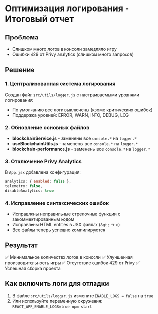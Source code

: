 # Оптимизация логирования - Итоговый отчет

## Проблема
- Слишком много логов в консоли замедляло игру
- Ошибки 429 от Privy analytics (слишком много запросов)

## Решение

### 1. Централизованная система логирования
Создан файл `src/utils/logger.js` с настраиваемыми уровнями логирования:
- По умолчанию все логи выключены (кроме критических ошибок)
- Поддержка уровней: ERROR, WARN, INFO, DEBUG, LOG

### 2. Обновление основных файлов
- **blockchainService.js** - заменены все `console.*` на `logger.*`
- **useBlockchainUtils.js** - заменены все `console.*` на `logger.*`
- **blockchain-performance.js** - заменены все `console.*` на `logger.*`

### 3. Отключение Privy Analytics
В `App.jsx` добавлена конфигурация:
```javascript
analytics: { enabled: false },
telemetry: false,
disableAnalytics: true
```

### 4. Исправление синтаксических ошибок
- Исправлены неправильные стрелочные функции с закомментированным кодом
- Исправлены HTML entities в JSX файлах (`&gt;` → `>`)
- Все файлы теперь успешно компилируются

## Результат
✅ Минимальное количество логов в консоли
✅ Улучшенная производительность игры
✅ Отсутствие ошибок 429 от Privy
✅ Успешная сборка проекта

## Как включить логи для отладки
1. В файле `src/utils/logger.js` измените `ENABLE_LOGS = false` на `true`
2. Или используйте переменную окружения: `REACT_APP_ENABLE_LOGS=true npm start`